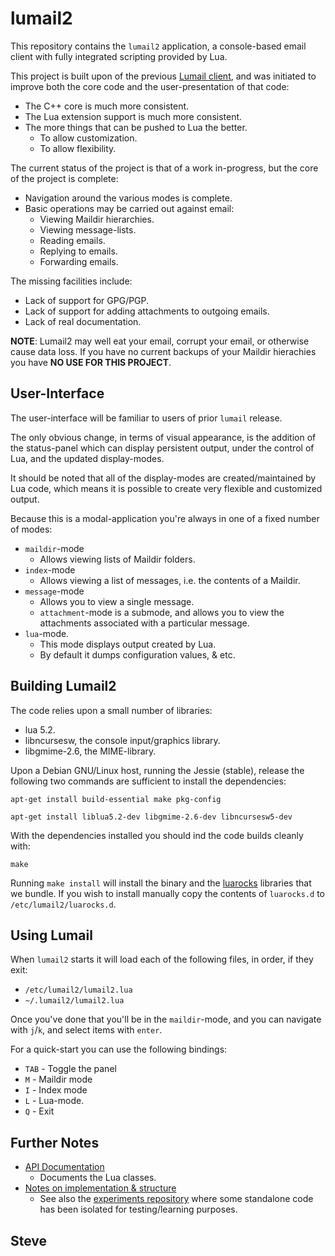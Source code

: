 
lumail2
=======

This repository contains the `lumail2` application, a console-based email
client with fully integrated scripting provided by Lua.

This project is built upon of the previous [Lumail client](https://github.com/lumail/lumail/), and was initiated to improve both the core code and the user-presentation of that code:

* The C++ core is much more consistent.
* The Lua extension support is much more consistent.
* The more things that can be pushed to Lua the better.
    * To allow customization.
    * To allow flexibility.

The current status of the project is that of a work in-progress, but the
core of the project is complete:

* Navigation around the various modes is complete.
* Basic operations may be carried out against email:
     * Viewing Maildir hierarchies.
     * Viewing message-lists.
     * Reading emails.
     * Replying to emails.
     * Forwarding emails.

The missing facilities include:

* Lack of support for GPG/PGP.
* Lack of support for adding attachments to outgoing emails.
* Lack of real documentation.

**NOTE**: Lumail2 may well eat your email, corrupt your email, or
otherwise cause data loss.  If you have no current backups of your
Maildir hierachies you have **NO USE FOR THIS PROJECT**.


User-Interface
--------------

The user-interface will be familiar to users of prior `lumail` release.

The only obvious change, in terms of visual appearance, is the addition of
the status-panel which can display persistent output, under the control of
Lua, and the updated display-modes.

It should be noted that all of the display-modes are created/maintained by
Lua code, which means it is possible to create very flexible and
customized output.

Because this is a modal-application you're always in one of a fixed number
of modes:


* `maildir`-mode
    * Allows viewing lists of Maildir folders.
* `index`-mode
    * Allows viewing a list of messages, i.e. the contents of a Maildir.
* `message`-mode
    * Allows you to view a single message.
    * `attachment`-mode is a submode, and allows you to view the attachments associated with a particular message.
* `lua`-mode.
    * This mode displays output created by Lua.
    * By default it dumps configuration values, & etc.


Building Lumail2
----------------

The code relies upon a small number of libraries:

* lua 5.2.
* libncursesw, the console input/graphics library.
* libgmime-2.6, the MIME-library.

Upon a Debian GNU/Linux host, running the Jessie (stable), release the following two commands are sufficient to install the dependencies:

    apt-get install build-essential make pkg-config

    apt-get install liblua5.2-dev libgmime-2.6-dev libncursesw5-dev

With the dependencies installed you should ind the code builds cleanly with:

    make

Running `make install` will install the binary and the [luarocks](https://luarocks.org/) libraries that we bundle.  If you wish to install manually copy the contents of `luarocks.d` to `/etc/lumail2/luarocks.d`.


Using Lumail
------------

When `lumail2` starts it will load each of the following files, in order,
if they exit:

* `/etc/lumail2/lumail2.lua`
* `~/.lumail2/lumail2.lua`

Once you've done that you'll be in the `maildir`-mode, and you can
navigate with `j`/`k`, and select items with `enter`.

For a quick-start you can use the following bindings:

* `TAB` - Toggle the panel
* `M` - Maildir mode
* `I` - Index mode
* `L` - Lua-mode.
* `Q` - Exit


Further Notes
-------------

* [API Documentation](API.md)
   * Documents the Lua classes.
* [Notes on implementation & structure](HACKING.md)
   * See also the [experiments repository](https://github.com/lumail/experiments) where some standalone code has been isolated for testing/learning purposes.


Steve
--

